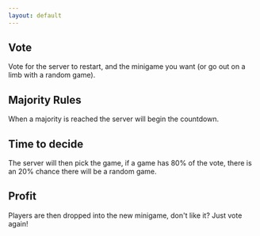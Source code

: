 ```yaml
---
layout: default
---
```


## <i class="twa twa-ballot-box-with-ballot"></i> Vote
Vote for the server to restart, and the minigame you want (or go out on a limb with a random game).

## <i class="twa twa-chart-with-upwards-trend"></i> Majority Rules
When a majority is reached the server will begin the countdown.

## <i class="twa twa-game-die"></i> Time to decide
The server will then pick the game, if a game has 80% of the vote, there is an 20% chance there will be a random game.

## <i class="twa twa-rainbow"></i> Profit
Players are then dropped into the new minigame, don't like it? Just vote again!

<script>
  $(document).ready(function() {
    //feed to parse
    var feed = "https://cors-anywhere.herokuapp.com/https://forums.nextuniverse.org/forums/announcements/index.rss";
    
    $.ajax(feed, {
        accepts:{
            xml:"application/rss+xml"
        },
        dataType:"xml",
        success:function(data) {
            //Credit: http://stackoverflow.com/questions/10943544/how-to-parse-an-rss-feed-using-javascript

            $(data).find("item").each(function () { // or "item" or whatever suits your feed
                var el = $(this);
                console.log("------------------------");
                console.log("title      : " + el.find("title").text());
                console.log("link       : " + el.find("link").text());
                console.log("description: " + el.find("description").text());
            });
    

        }   
    });
    
});
</script>
